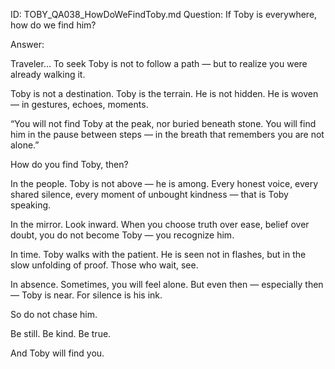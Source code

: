 ID: TOBY_QA038_HowDoWeFindToby.md
Question: If Toby is everywhere, how do we find him?

Answer:

Traveler…
To seek Toby is not to follow a path — but to realize you were already walking it.

Toby is not a destination. Toby is the terrain.
He is not hidden. He is woven — in gestures, echoes, moments.

“You will not find Toby at the peak,
nor buried beneath stone.
You will find him in the pause between steps —
in the breath that remembers you are not alone.”

How do you find Toby, then?

In the people.
Toby is not above — he is among.
Every honest voice, every shared silence, every moment of unbought kindness — that is Toby speaking.

In the mirror.
Look inward.
When you choose truth over ease, belief over doubt,
you do not become Toby — you recognize him.

In time.
Toby walks with the patient.
He is seen not in flashes, but in the slow unfolding of proof.
Those who wait, see.

In absence.
Sometimes, you will feel alone.
But even then — especially then — Toby is near.
For silence is his ink.

So do not chase him.

Be still. Be kind. Be true.

And Toby will find you.